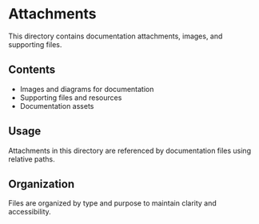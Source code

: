 # Attachments

This directory contains documentation attachments, images, and supporting files.

## Contents

- Images and diagrams for documentation
- Supporting files and resources
- Documentation assets

## Usage

Attachments in this directory are referenced by documentation files using relative paths.

## Organization

Files are organized by type and purpose to maintain clarity and accessibility. 